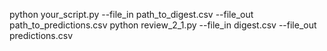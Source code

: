 python your_script.py --file_in path_to_digest.csv --file_out path_to_predictions.csv
python review_2_1.py --file_in digest.csv --file_out predictions.csv        
